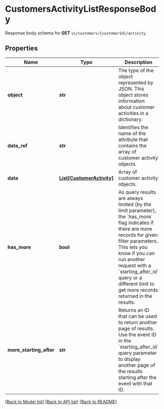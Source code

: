 # CustomersActivityListResponseBody

Response body schema for **GET** `v1/customers/{customerId}/activity`.

## Properties

Name | Type | Description | Notes
------------ | ------------- | ------------- | -------------
**object** | **str** | The type of the object represented by JSON. This object stores information about customer activities in a dictionary. | [optional] [default to 'list']
**data_ref** | **str** | Identifies the name of the attribute that contains the array of customer activity objects. | [optional] [default to 'data']
**data** | [**List[CustomerActivity]**](CustomerActivity.md) | Array of customer activity objects. | [optional] 
**has_more** | **bool** | As query results are always limited (by the limit parameter), the &#x60;has_more&#x60; flag indicates if there are more records for given filter parameters. This lets you know if you can run another request with a &#x60;starting_after_id&#x60; query or a different limit to get more records returned in the results. | [optional] 
**more_starting_after** | **str** | Returns an ID that can be used to return another page of results. Use the event ID in the &#x60;starting_after_id&#x60; query parameter to display another page of the results starting after the event with that ID. | [optional] 

[[Back to Model list]](../README.md#documentation-for-models) [[Back to API list]](../README.md#documentation-for-api-endpoints) [[Back to README]](../README.md)


